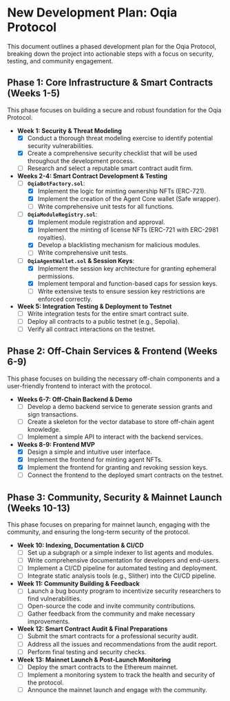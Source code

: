 # New Development Plan: Oqia Protocol

This document outlines a phased development plan for the Oqia Protocol, breaking down the project into actionable steps with a focus on security, testing, and community engagement.

## Phase 1: Core Infrastructure & Smart Contracts (Weeks 1-5)

This phase focuses on building a secure and robust foundation for the Oqia Protocol.

*   **Week 1: Security & Threat Modeling**
    *   [x] Conduct a thorough threat modeling exercise to identify potential security vulnerabilities.
    *   [x] Create a comprehensive security checklist that will be used throughout the development process.
    *   [ ] Research and select a reputable smart contract audit firm.

*   **Weeks 2-4: Smart Contract Development & Testing**
    *   [ ] **`OqiaBotFactory.sol`**:
        *   [x] Implement the logic for minting ownership NFTs (ERC-721).
        *   [x] Implement the creation of the Agent Core wallet (Safe wrapper).
        *   [ ] Write comprehensive unit tests for all functions.
    *   [ ] **`OqiaModuleRegistry.sol`**:
        *   [x] Implement module registration and approval.
        *   [x] Implement the minting of license NFTs (ERC-721 with ERC-2981 royalties).
        *   [x] Develop a blacklisting mechanism for malicious modules.
        *   [ ] Write comprehensive unit tests.
    *   [ ] **`OqiaAgentWallet.sol` & Session Keys**:
        *   [x] Implement the session key architecture for granting ephemeral permissions.
        *   [x] Implement temporal and function-based caps for session keys.
        *   [ ] Write extensive tests to ensure session key restrictions are enforced correctly.

*   **Week 5: Integration Testing & Deployment to Testnet**
    *   [ ] Write integration tests for the entire smart contract suite.
    *   [ ] Deploy all contracts to a public testnet (e.g., Sepolia).
    *   [ ] Verify all contract interactions on the testnet.

## Phase 2: Off-Chain Services & Frontend (Weeks 6-9)

This phase focuses on building the necessary off-chain components and a user-friendly frontend to interact with the protocol.

*   **Weeks 6-7: Off-Chain Backend & Demo**
    *   [ ] Develop a demo backend service to generate session grants and sign transactions.
    *   [ ] Create a skeleton for the vector database to store off-chain agent knowledge.
    *   [ ] Implement a simple API to interact with the backend services.

*   **Weeks 8-9: Frontend MVP**
    *   [x] Design a simple and intuitive user interface.
    *   [x] Implement the frontend for minting agent NFTs.
    *   [x] Implement the frontend for granting and revoking session keys.
    *   [ ] Connect the frontend to the deployed smart contracts on the testnet.

## Phase 3: Community, Security & Mainnet Launch (Weeks 10-13)

This phase focuses on preparing for mainnet launch, engaging with the community, and ensuring the long-term security of the protocol.

*   **Week 10: Indexing, Documentation & CI/CD**
    *   [ ] Set up a subgraph or a simple indexer to list agents and modules.
    *   [ ] Write comprehensive documentation for developers and end-users.
    *   [ ] Implement a CI/CD pipeline for automated testing and deployment.
    *   [ ] Integrate static analysis tools (e.g., Slither) into the CI/CD pipeline.

*   **Week 11: Community Building & Feedback**
    *   [ ] Launch a bug bounty program to incentivize security researchers to find vulnerabilities.
    *   [ ] Open-source the code and invite community contributions.
    *   [ ] Gather feedback from the community and make necessary improvements.

*   **Week 12: Smart Contract Audit & Final Preparations**
    *   [ ] Submit the smart contracts for a professional security audit.
    *   [ ] Address all the issues and recommendations from the audit report.
    *   [ ] Perform final testing and security checks.

*   **Week 13: Mainnet Launch & Post-Launch Monitoring**
    *   [ ] Deploy the smart contracts to the Ethereum mainnet.
    *   [ ] Implement a monitoring system to track the health and security of the protocol.
    *   [ ] Announce the mainnet launch and engage with the community.
